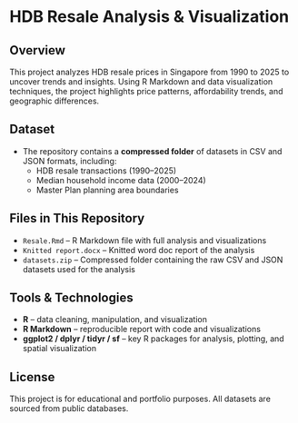 # HDB Resale Analysis & Visualization

## Overview
This project analyzes HDB resale prices in Singapore from 1990 to 2025 to uncover trends and insights. Using R Markdown and data visualization techniques, the project highlights price patterns, affordability trends, and geographic differences.

## Dataset
- The repository contains a **compressed folder** of datasets in CSV and JSON formats, including:
  - HDB resale transactions (1990–2025)
  - Median household income data (2000–2024)
  - Master Plan planning area boundaries

## Files in This Repository
- `Resale.Rmd` – R Markdown file with full analysis and visualizations  
- `Knitted report.docx` – Knitted word doc report of the analysis  
- `datasets.zip` – Compressed folder containing the raw CSV and JSON datasets used for the analysis 


## Tools & Technologies
- **R** – data cleaning, manipulation, and visualization  
- **R Markdown** – reproducible report with code and visualizations  
- **ggplot2 / dplyr / tidyr / sf** – key R packages for analysis, plotting, and spatial visualization  

## License
This project is for educational and portfolio purposes. All datasets are sourced from public databases.
